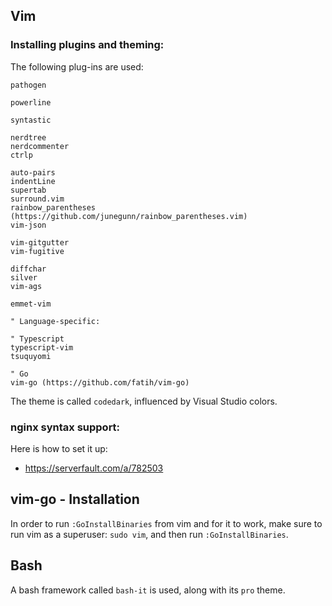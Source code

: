 ## Vim

### Installing plugins and theming:

The following plug-ins are used:
```
pathogen

powerline

syntastic

nerdtree
nerdcommenter
ctrlp

auto-pairs
indentLine
supertab
surround.vim
rainbow_parentheses (https://github.com/junegunn/rainbow_parentheses.vim)
vim-json

vim-gitgutter
vim-fugitive

diffchar
silver
vim-ags

emmet-vim

" Language-specific:

" Typescript
typescript-vim
tsuquyomi

" Go
vim-go (https://github.com/fatih/vim-go)
```

The theme is called `codedark`, influenced by Visual Studio colors.

### nginx syntax support:

Here is how to set it up:
* https://serverfault.com/a/782503

## vim-go - Installation

In order to run `:GoInstallBinaries` from vim and for it to work, make sure to run vim as a superuser: `sudo vim`, and then run `:GoInstallBinaries`.

## Bash

A bash framework called `bash-it` is used, along with its `pro` theme.
